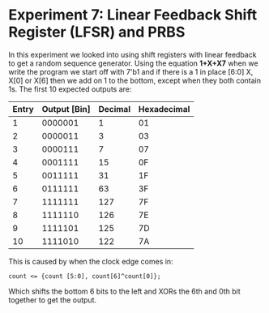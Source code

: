 #  Experiment 7: Linear Feedback Shift Register (LFSR) and PRBS

In this experiment we looked into using shift registers with linear feedback to get a random sequence generator. Using the equation **1+X+X7** when we write the program we start off with 7'b1 and if there is a 1 in place [6:0] X, X[0] or X[6] then we add on 1 to the bottom, except when they both contain 1s. The first 10 expected outputs are:

| Entry   | Output [Bin]| Decimal | Hexadecimal |
| --------|------------|-------|-------|
| 1  | 0000001   | 1    | 01    |
| 2  | 0000011   | 3    | 03    |
| 3  | 0000111   | 7    | 07    |
| 4  | 0001111   | 15    | 0F    |
| 5  | 0011111   | 31    | 1F    |
| 6  | 0111111   | 63    | 3F    |
| 7  | 1111111   | 127    | 7F    |
| 8  | 1111110   | 126    | 7E    |
| 9  | 1111101   | 125    | 7D    |
| 10  | 1111010  | 122    | 7A    |

This is caused by when the clock edge comes in:

    count <= {count [5:0], count[6]^count[0]};
    
Which shifts the bottom 6 bits to the left and XORs the 6th and 0th bit together to get the output.

